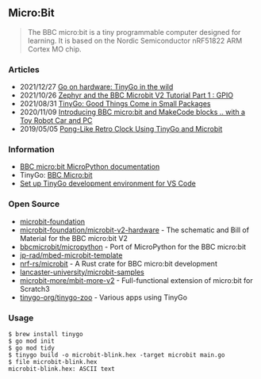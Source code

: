 ## Micro:Bit
> The BBC micro:bit is a tiny programmable computer designed for learning. 
> It is based on the Nordic Semiconductor nRF51822 ARM Cortex MO chip.

### Articles
- 2021/12/27 [Go on hardware: TinyGo in the wild](https://changelog.com/gotime/199)
- 2021/10/26 [Zephyr and the BBC Microbit V2 Tutorial Part 1 : GPIO](https://zephyrproject.org/zephyr-and-the-bbc-microbit-v2-tutorial-part-1-gpio/)
- 2021/08/31 [TinyGo: Good Things Come in Small Packages](https://auth0.com/blog/tinygo-good-things-come-in-small-packages/)
- 2020/11/09 [Introducing BBC micro:bit and MakeCode blocks .. with a Toy Robot Car and PC](https://www.codeproject.com/Articles/5284807/Introducing-BBC-micro-bit-and-MakeCode-blocks-with)
- 2019/05/05 [Pong-Like Retro Clock Using TinyGo and Microbit](https://www.hackster.io/_conejo/pong-like-retro-clock-using-tinygo-and-microbit-682736)


### Information
- [BBC micro:bit MicroPython documentation](https://microbit-micropython.readthedocs.io/en/v2-docs/)
- TinyGo: [BBC Micro:bit](https://tinygo.org/docs/reference/microcontrollers/microbit/)
- [Set up TinyGo development environment for VS Code](https://linuxtut.com/en/fa4daa52fdb9ff47dbe8/)


### Open Source
- [microbit-foundation](https://github.com/microbit-foundation)
- [microbit-foundation/microbit-v2-hardware](https://github.com/microbit-foundation/microbit-v2-hardware) - The schematic and Bill of Material for the BBC micro:bit V2
- [bbcmicrobit/micropython](https://github.com/bbcmicrobit/micropython) - Port of MicroPython for the BBC micro:bit
- [jp-rad/mbed-microbit-template](https://github.com/jp-rad/mbed-microbit-template)
- [nrf-rs/microbit](https://github.com/nrf-rs/microbit) - A Rust crate for BBC micro:bit development
- [lancaster-university/microbit-samples](https://github.com/lancaster-university/microbit-samples)
- [microbit-more/mbit-more-v2](https://github.com/microbit-more/mbit-more-v2) - Full-functional extension of micro:bit for Scratch3
- [tinygo-org/tinygo-zoo](https://github.com/tinygo-org/tinygo-zoo) - Various apps using TinyGo


### Usage
```
$ brew install tinygo
$ go mod init
$ go mod tidy
$ tinygo build -o microbit-blink.hex -target microbit main.go
$ file microbit-blink.hex
microbit-blink.hex: ASCII text
```
